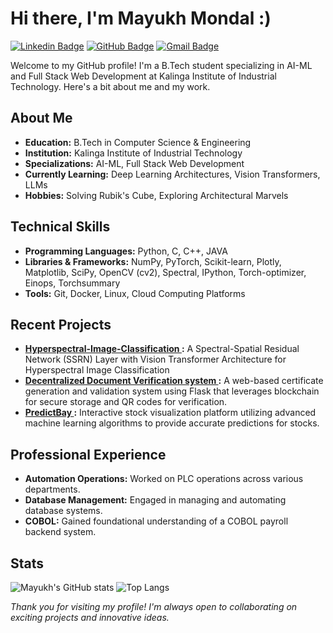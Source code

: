 # Hi there, I'm Mayukh Mondal :)

[![Linkedin Badge](https://img.shields.io/badge/-Mayukh%20Mondal-blue?style=flat-square&logo=Linkedin&logoColor=white&link=https://www.linkedin.com/in/mayukh-mondal/)](https://www.linkedin.com/in/mayukh-mondal/)
[![GitHub Badge](https://img.shields.io/badge/-Mayukh%20Mondal-black?style=flat-square&logo=github&logoColor=white&link=https://github.com/Mayukh-Mondal-Dev)](https://github.com/Mayukh-Mondal-Dev)
[![Gmail Badge](https://img.shields.io/badge/-mayukhmondal21@gmail.com-c14438?style=flat-square&logo=Gmail&logoColor=white&link=mailto:mayukh.mondal@example.com)](mailto:mayukhmondal21@gmail.com)

Welcome to my GitHub profile! I'm a B.Tech student specializing in AI-ML and Full Stack Web Development at Kalinga Institute of Industrial Technology. Here's a bit about me and my work.

## About Me

- **Education:** B.Tech in Computer Science & Engineering
- **Institution:** Kalinga Institute of Industrial Technology
- **Specializations:** AI-ML, Full Stack Web Development
- **Currently Learning:** Deep Learning Architectures, Vision Transformers, LLMs
- **Hobbies:** Solving Rubik's Cube, Exploring Architectural Marvels

## Technical Skills

- **Programming Languages:** Python, C, C++, JAVA
- **Libraries & Frameworks:** NumPy, PyTorch, Scikit-learn, Plotly, Matplotlib, SciPy, OpenCV (cv2), Spectral, IPython, Torch-optimizer, Einops, Torchsummary
- **Tools:** Git, Docker, Linux, Cloud Computing Platforms

## Recent Projects

- **[Hyperspectral-Image-Classification ](https://github.com/Mayukh-Mondal-Dev/Hybrid-SSRN-Vision-Transformer-Architecture-For-Hyperspectral-Image-Classification):** A Spectral-Spatial Residual Network (SSRN) Layer with Vision Transformer Architecture for Hyperspectral Image Classification
- **[Decentralized Document Verification system ](https://github.com/Mayukh-Mondal-Dev/Decentralized-Document-Verifcation-System):** A web-based certificate generation and validation system using Flask that leverages blockchain for secure storage and QR codes for verification.
- **[PredictBay ](https://github.com/The-Predictbay/Predictbay-V3):** Interactive stock visualization platform utilizing advanced machine learning algorithms to provide accurate predictions for stocks.



## Professional Experience

- **Automation Operations:** Worked on PLC operations across various departments.
- **Database Management:** Engaged in managing and automating database systems.
- **COBOL:** Gained foundational understanding of a COBOL payroll backend system.

## Stats

![Mayukh's GitHub stats](https://github-readme-stats.vercel.app/api?username=Mayukh-Mondal-Dev&show_icons=true&theme=radical)
![Top Langs](https://github-readme-stats.vercel.app/api/top-langs/?username=Mayukh-Mondal-Dev&theme=radical&layout=compact)




*Thank you for visiting my profile! I'm always open to collaborating on exciting projects and innovative ideas.*

